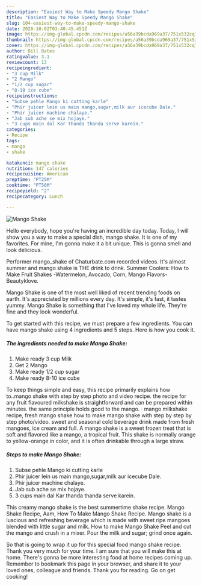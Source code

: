 ```yaml
---
description: "Easiest Way to Make Speedy Mango Shake"
title: "Easiest Way to Make Speedy Mango Shake"
slug: 104-easiest-way-to-make-speedy-mango-shake
date: 2020-10-02T03:40:45.451Z
image: https://img-global.cpcdn.com/recipes/a56a39bcda969a37/751x532cq70/mango-shake-recipe-main-photo.jpg
thumbnail: https://img-global.cpcdn.com/recipes/a56a39bcda969a37/751x532cq70/mango-shake-recipe-main-photo.jpg
cover: https://img-global.cpcdn.com/recipes/a56a39bcda969a37/751x532cq70/mango-shake-recipe-main-photo.jpg
author: Bill Bates
ratingvalue: 3.1
reviewcount: 13
recipeingredient:
- "3 cup Milk"
- "2 Mango"
- "1/2 cup sugar"
- "8-10 ice cube"
recipeinstructions:
- "Subse pehle Mango ki cutting karle"
- "Phir juicer lein us main mango,sugar,milk aur icecube Dale."
- "Phir juicer machine chalaye."
- "Jab sub ache se mix hojaye."
- "3 cups main dal Kar thanda thanda serve karein."
categories:
- Recipe
tags:
- mango
- shake

katakunci: mango shake 
nutrition: 147 calories
recipecuisine: American
preptime: "PT25M"
cooktime: "PT56M"
recipeyield: "2"
recipecategory: Lunch

---
```



![Mango Shake](https://img-global.cpcdn.com/recipes/a56a39bcda969a37/751x532cq70/mango-shake-recipe-main-photo.jpg)

Hello everybody, hope you're having an incredible day today. Today, I will show you a way to make a special dish, mango shake. It is one of my favorites. For mine, I'm gonna make it a bit unique. This is gonna smell and look delicious.

Performer mango_shake of Chaturbate.com recorded videos. It&#39;s almost summer and mango shake is THE drink to drink. Summer Coolers: How to Make Fruit Shakes -Watermelon, Avocado, Corn, Mango Flavors-Beautyklove.

Mango Shake is one of the most well liked of recent trending foods on earth. It's appreciated by millions every day. It's simple, it's fast, it tastes yummy. Mango Shake is something that I've loved my whole life. They're fine and they look wonderful.


To get started with this recipe, we must prepare a few ingredients. You can have mango shake using 4 ingredients and 5 steps. Here is how you cook it.

<!--inarticleads1-->

##### The ingredients needed to make Mango Shake:

1. Make ready 3 cup Milk
1. Get 2 Mango
1. Make ready 1/2 cup sugar
1. Make ready 8-10 ice cube


To keep things simple and easy, this recipe primarily explains how to..mango shake with step by step photo and video recipe. the recipe for any fruit flavoured milkshake is straightforward and can be prepared within minutes. the same principle holds good to the mango. · mango milkshake recipe, fresh mango shake how to make mango shake with step by step by step photo/video. sweet and seasonal cold beverage drink made from fresh mangoes, ice cream and full. A mango shake is a sweet frozen treat that is soft and flavored like a mango, a tropical fruit. This shake is normally orange to yellow-orange in color, and it is often drinkable through a large straw. 

<!--inarticleads2-->

##### Steps to make Mango Shake:

1. Subse pehle Mango ki cutting karle
1. Phir juicer lein us main mango,sugar,milk aur icecube Dale.
1. Phir juicer machine chalaye.
1. Jab sub ache se mix hojaye.
1. 3 cups main dal Kar thanda thanda serve karein.


This creamy mango shake is the best summertime shake recipe. Mango Shake Recipe, Aam, How To Make Mango Shake Recipe. Mango shake is a luscious and refreshing beverage which is made with sweet ripe mangoes blended with little sugar and milk. How to make Mango Shake Peel and cut the mango and crush in a mixer. Pour the milk and sugar; grind once again. 

So that is going to wrap it up for this special food mango shake recipe. Thank you very much for your time. I am sure that you will make this at home. There's gonna be more interesting food at home recipes coming up. Remember to bookmark this page in your browser, and share it to your loved ones, colleague and friends. Thank you for reading. Go on get cooking!
